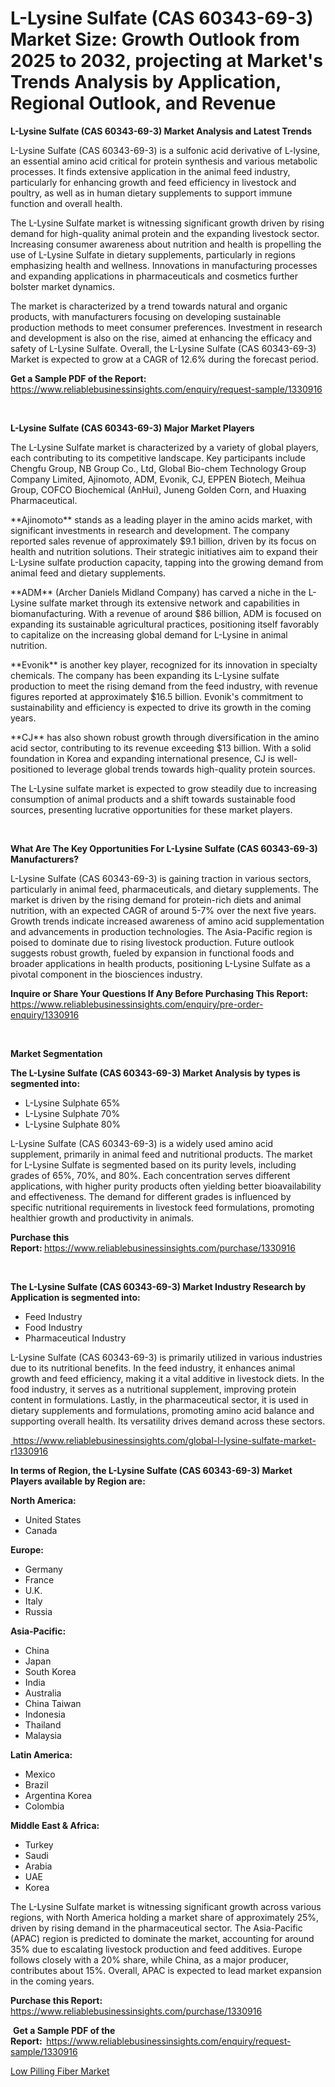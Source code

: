 <p><h1>L-Lysine Sulfate (CAS 60343-69-3) Market Size: Growth Outlook from 2025 to 2032, projecting at Market's Trends Analysis by Application, Regional Outlook, and Revenue</h1></p><p><strong>L-Lysine Sulfate (CAS 60343-69-3) Market Analysis and Latest Trends</strong></p>
<p><p>L-Lysine Sulfate (CAS 60343-69-3) is a sulfonic acid derivative of L-lysine, an essential amino acid critical for protein synthesis and various metabolic processes. It finds extensive application in the animal feed industry, particularly for enhancing growth and feed efficiency in livestock and poultry, as well as in human dietary supplements to support immune function and overall health.</p><p>The L-Lysine Sulfate market is witnessing significant growth driven by rising demand for high-quality animal protein and the expanding livestock sector. Increasing consumer awareness about nutrition and health is propelling the use of L-Lysine Sulfate in dietary supplements, particularly in regions emphasizing health and wellness. Innovations in manufacturing processes and expanding applications in pharmaceuticals and cosmetics further bolster market dynamics.</p><p>The market is characterized by a trend towards natural and organic products, with manufacturers focusing on developing sustainable production methods to meet consumer preferences. Investment in research and development is also on the rise, aimed at enhancing the efficacy and safety of L-Lysine Sulfate. Overall, the L-Lysine Sulfate (CAS 60343-69-3) Market is expected to grow at a CAGR of 12.6% during the forecast period.</p></p>
<p><strong>Get a Sample PDF of the Report:&nbsp;</strong> <a href="https://www.reliablebusinessinsights.com/enquiry/request-sample/1330916?utm_campaign=3568&utm_medium=2&utm_source=Github&utm_content=ia&utm_term=03042025&utm_id=l-lysine-sulfate-cas-60343-69-3">https://www.reliablebusinessinsights.com/enquiry/request-sample/1330916</a></p>
<p>&nbsp;</p>
<p><strong>L-Lysine Sulfate (CAS 60343-69-3) Major Market Players</strong></p>
<p><p>The L-Lysine Sulfate market is characterized by a variety of global players, each contributing to its competitive landscape. Key participants include Chengfu Group, NB Group Co., Ltd, Global Bio-chem Technology Group Company Limited, Ajinomoto, ADM, Evonik, CJ, EPPEN Biotech, Meihua Group, COFCO Biochemical (AnHui), Juneng Golden Corn, and Huaxing Pharmaceutical.</p><p>**Ajinomoto** stands as a leading player in the amino acids market, with significant investments in research and development. The company reported sales revenue of approximately $9.1 billion, driven by its focus on health and nutrition solutions. Their strategic initiatives aim to expand their L-Lysine sulfate production capacity, tapping into the growing demand from animal feed and dietary supplements.</p><p>**ADM** (Archer Daniels Midland Company) has carved a niche in the L-Lysine sulfate market through its extensive network and capabilities in biomanufacturing. With a revenue of around $86 billion, ADM is focused on expanding its sustainable agricultural practices, positioning itself favorably to capitalize on the increasing global demand for L-Lysine in animal nutrition.</p><p>**Evonik** is another key player, recognized for its innovation in specialty chemicals. The company has been expanding its L-Lysine sulfate production to meet the rising demand from the feed industry, with revenue figures reported at approximately $16.5 billion. Evonik's commitment to sustainability and efficiency is expected to drive its growth in the coming years.</p><p>**CJ** has also shown robust growth through diversification in the amino acid sector, contributing to its revenue exceeding $13 billion. With a solid foundation in Korea and expanding international presence, CJ is well-positioned to leverage global trends towards high-quality protein sources.</p><p>The L-Lysine sulfate market is expected to grow steadily due to increasing consumption of animal products and a shift towards sustainable food sources, presenting lucrative opportunities for these market players.</p></p>
<p>&nbsp;</p>
<p><strong>What Are The Key Opportunities For L-Lysine Sulfate (CAS 60343-69-3) Manufacturers?</strong></p>
<p><p>L-Lysine Sulfate (CAS 60343-69-3) is gaining traction in various sectors, particularly in animal feed, pharmaceuticals, and dietary supplements. The market is driven by the rising demand for protein-rich diets and animal nutrition, with an expected CAGR of around 5-7% over the next five years. Growth trends indicate increased awareness of amino acid supplementation and advancements in production technologies. The Asia-Pacific region is poised to dominate due to rising livestock production. Future outlook suggests robust growth, fueled by expansion in functional foods and broader applications in health products, positioning L-Lysine Sulfate as a pivotal component in the biosciences industry.</p></p>
<p><strong>Inquire or Share Your Questions If Any Before Purchasing This Report:</strong> <a href="https://www.reliablebusinessinsights.com/enquiry/pre-order-enquiry/1330916?utm_campaign=3568&utm_medium=2&utm_source=Github&utm_content=ia&utm_term=03042025&utm_id=l-lysine-sulfate-cas-60343-69-3">https://www.reliablebusinessinsights.com/enquiry/pre-order-enquiry/1330916</a></p>
<p>&nbsp;</p>
<p><strong>Market Segmentation</strong></p>
<p><strong>The L-Lysine Sulfate (CAS 60343-69-3) Market Analysis by types is segmented into:</strong></p>
<p><ul><li>L-Lysine Sulphate 65%</li><li>L-Lysine Sulphate 70%</li><li>L-Lysine Sulphate 80%</li></ul></p>
<p><p>L-Lysine Sulfate (CAS 60343-69-3) is a widely used amino acid supplement, primarily in animal feed and nutritional products. The market for L-Lysine Sulfate is segmented based on its purity levels, including grades of 65%, 70%, and 80%. Each concentration serves different applications, with higher purity products often yielding better bioavailability and effectiveness. The demand for different grades is influenced by specific nutritional requirements in livestock feed formulations, promoting healthier growth and productivity in animals.</p></p>
<p><strong>Purchase this Report:&nbsp;</strong><a href="https://www.reliablebusinessinsights.com/purchase/1330916?utm_campaign=3568&utm_medium=2&utm_source=Github&utm_content=ia&utm_term=03042025&utm_id=l-lysine-sulfate-cas-60343-69-3">https://www.reliablebusinessinsights.com/purchase/1330916</a></p>
<p>&nbsp;</p>
<p><strong>The L-Lysine Sulfate (CAS 60343-69-3) Market Industry Research by Application is segmented into:</strong></p>
<p><ul><li>Feed Industry</li><li>Food Industry</li><li>Pharmaceutical Industry</li></ul></p>
<p><p>L-Lysine Sulfate (CAS 60343-69-3) is primarily utilized in various industries due to its nutritional benefits. In the feed industry, it enhances animal growth and feed efficiency, making it a vital additive in livestock diets. In the food industry, it serves as a nutritional supplement, improving protein content in formulations. Lastly, in the pharmaceutical sector, it is used in dietary supplements and formulations, promoting amino acid balance and supporting overall health. Its versatility drives demand across these sectors.</p></p>
<p><a href="https://www.reliablebusinessinsights.com/global-l-lysine-sulfate-market-r1330916?utm_campaign=3568&utm_medium=2&utm_source=Github&utm_content=ia&utm_term=03042025&utm_id=l-lysine-sulfate-cas-60343-69-3">&nbsp;https://www.reliablebusinessinsights.com/global-l-lysine-sulfate-market-r1330916</a></p>
<p><strong>In terms of Region, the L-Lysine Sulfate (CAS 60343-69-3) Market Players available by Region are:</strong></p>
<p>
    <p> <strong> North America: </strong>
        <ul>
            <li>United States</li>
            <li>Canada</li>
        </ul>
        </p> 
    <p> <strong> Europe: </strong>
        <ul>
            <li>Germany</li>
            <li>France</li>
            <li>U.K.</li>
            <li>Italy</li>
            <li>Russia</li>
        </ul>
        </p> 
    <p> <strong> Asia-Pacific: </strong>
        <ul>
            <li>China</li>
            <li>Japan</li>
            <li>South Korea</li>
            <li>India</li>
            <li>Australia</li>
            <li>China Taiwan</li>
            <li>Indonesia</li>
            <li>Thailand</li>
            <li>Malaysia</li>
        </ul>
        </p> 
    <p> <strong> Latin America: </strong>
        <ul>
            <li>Mexico</li>
            <li>Brazil</li>
            <li>Argentina Korea</li>
            <li>Colombia</li>
        </ul>
        </p> 
    <p> <strong> Middle East & Africa: </strong>
        <ul>
            <li>Turkey</li>
            <li>Saudi</li>
            <li>Arabia</li>
            <li>UAE</li>
            <li>Korea</li>
        </ul>
    </p>
    </p>
<p><p>The L-Lysine Sulfate market is witnessing significant growth across various regions, with North America holding a market share of approximately 25%, driven by rising demand in the pharmaceutical sector. The Asia-Pacific (APAC) region is predicted to dominate the market, accounting for around 35% due to escalating livestock production and feed additives. Europe follows closely with a 20% share, while China, as a major producer, contributes about 15%. Overall, APAC is expected to lead market expansion in the coming years.</p></p>
<p><strong>Purchase this Report: </strong><a href="https://www.reliablebusinessinsights.com/purchase/1330916?utm_campaign=3568&utm_medium=2&utm_source=Github&utm_content=ia&utm_term=03042025&utm_id=l-lysine-sulfate-cas-60343-69-3">https://www.reliablebusinessinsights.com/purchase/1330916</a></p>
<p>&nbsp;<strong>Get a Sample PDF of the Report:&nbsp;&nbsp;</strong><a href="https://www.reliablebusinessinsights.com/enquiry/request-sample/1330916?utm_campaign=3568&utm_medium=2&utm_source=Github&utm_content=ia&utm_term=03042025&utm_id=l-lysine-sulfate-cas-60343-69-3">https://www.reliablebusinessinsights.com/enquiry/request-sample/1330916</a></p>
<p><strong></strong></p>
<p><p><a href="https://github.com/eymermanda0p/Market-Research-Report-List-1/blob/main/low-pilling-fiber-market.md?utm_campaign=3568&utm_medium=2&utm_source=Github&utm_content=ia&utm_term=03042025&utm_id=l-lysine-sulfate-cas-60343-69-3">Low Pilling Fiber Market</a></p></p>